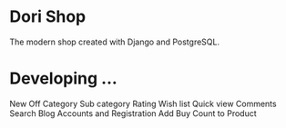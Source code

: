 # Dori Shop

The modern shop created with Django and PostgreSQL.


# Developing ...

New
Off
Category
Sub category
Rating
Wish list
Quick view
Comments
Search
Blog
Accounts and Registration
Add Buy Count to Product